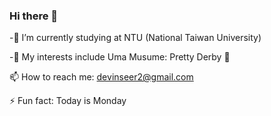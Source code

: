 ### Hi there 👋
-🔭 I’m currently studying at NTU (National Taiwan University)

-🎯 My interests include Uma Musume: Pretty Derby 🐎

📫 How to reach me: devinseer2@gmail.com

⚡ Fun fact: Today is Monday

